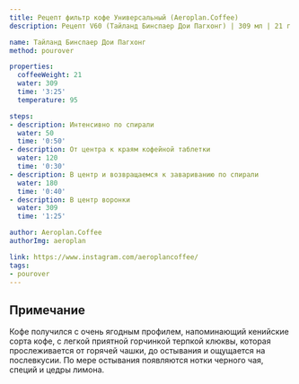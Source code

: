 ```yaml
---
title: Рецепт фильтр кофе Универсальный (Aeroplan.Coffee)
description: Рецепт V60 (Тайланд Бинспаер Дои Пагхонг) | 309 мл | 21 г

name: Тайланд Бинспаер Дои Пагхонг
method: pourover

properties:
  coffeeWeight: 21
  water: 309
  time: '3:25'
  temperature: 95

steps:
- description: Интенсивно по спирали
  water: 50
  time: '0:50'
- description: От центра к краям кофейной таблетки
  water: 120
  time: '0:30'
- description: В центр и возвращаемся к завариванию по спирали
  water: 180
  time: '0:40'
- description: В центр воронки
  water: 309
  time: '1:25'

author: Aeroplan.Coffee
authorImg: aeroplan

link: https://www.instagram.com/aeroplancoffee/
tags:
- pourover
---
```


<div class="info-note">

## Примечание
Кофе получился с очень ягодным профилем, напоминающий кенийские сорта кофе, с легкой приятной горчинкой терпкой  клюквы, которая прослеживается от горячей чашки, до остывания и ощущается  на послевкусии.
По мере остывания появляются нотки черного чая, специй и цедры лимона.
</div>
